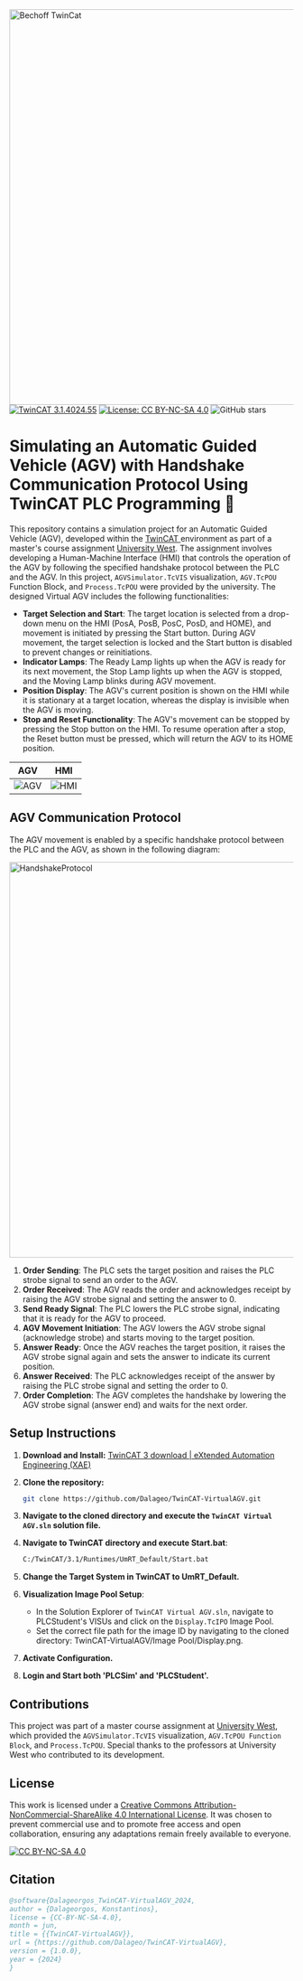 <div align="left">
  <img src="https://github.com/Dalageo/TwinCAT-VirtualAGV/assets/153513781/498163f4-35a1-45b9-a442-9889c5e9966e" alt="Bechoff TwinCat" width="700"/>
</div>

<div align="left">
  <a href="https://www.beckhoff.com/en-en/products/automation/twincat/" target="_blank">
    <img src="https://img.shields.io/badge/TwinCAT-3.1.4024.55-blue" alt="TwinCAT 3.1.4024.55"></a>
  <a href="https://github.com/Dalageo/TwinCAT-VirtualAGV/blob/main/LICENSE" target="_blank">
    <img src="https://img.shields.io/badge/License-CC%20BY--NC--SA%204.0-lightgrey" alt="License: CC BY-NC-SA 4.0"></a>
  <img src="https://img.shields.io/github/stars/Dalageo/TwinCat-VirtualAGV?style=social" alt="GitHub stars">
</div>

# Simulating an Automatic Guided Vehicle (AGV) with Handshake Communication Protocol Using TwinCAT PLC Programming 🚗

This repository contains a simulation project for an Automatic Guided Vehicle (AGV), developed within the <a href="https://www.beckhoff.com/en-en/products/automation/twincat/"> TwinCAT </a> environment as part of a master's course assignment <a href="https://www.hv.se/en/">University West</a>. The assignment involves developing a Human-Machine Interface (HMI) that controls the operation of the AGV by following the specified handshake protocol between the PLC and the AGV. In this project, `AGVSimulator.TcVIS` visualization, `AGV.TcPOU` Function Block, and `Process.TcPOU` were provided by the university. The designed Virtual AGV includes the following functionalities:

- **Target Selection and Start**: The target location is selected from a drop-down menu on the HMI (PosA, PosB, PosC, PosD, and HOME), and movement is initiated by pressing the Start button. During AGV movement, the target selection is locked and the Start button is disabled to prevent changes or reinitiations.
- **Indicator Lamps**: The Ready Lamp lights up when the AGV is ready for its next movement, the Stop Lamp lights up when the AGV is stopped, and the Moving Lamp blinks during AGV movement.
- **Position Display**: The AGV's current position is shown on the HMI while it is stationary at a target location, whereas the display is invisible when the AGV is moving.
- **Stop and Reset Functionality**: The AGV's movement can be stopped by pressing the Stop button on the HMI. To resume operation after a stop, the Reset button must be pressed, which will return the AGV to its HOME position.

| AGV | HMI |
|-----|-----|
| ![AGV](https://github.com/Dalageo/TwinCAT-VirtualAGV/assets/153513781/330c0a75-f7f4-4bd9-9569-b344b3bb36ab) | ![HMI](https://github.com/Dalageo/TwinCAT-VirtualAGV/assets/153513781/77c44aff-69eb-4aa5-99f0-79cd7a449320) |


## AGV Communication Protocol
The AGV movement is enabled by a specific handshake protocol between the PLC and the AGV, as shown in the following diagram:
<div align="left">
  <img src="https://github.com/Dalageo/TwinCAT-VirtualElevator/assets/153513781/6bff5260-af2c-4dde-8354-e4f227e98b29" alt="HandshakeProtocol" width="700"/>
</div>

1. **Order Sending**: The PLC sets the target position and raises the PLC strobe signal to send an order to the AGV.
2. **Order Received**: The AGV reads the order and acknowledges receipt by raising the AGV strobe signal and setting the answer to 0.
3. **Send Ready Signal**: The PLC lowers the PLC strobe signal, indicating that it is ready for the AGV to proceed.
4. **AGV Movement Initiation**: The AGV lowers the AGV strobe signal (acknowledge strobe) and starts moving to the target position.
5. **Answer Ready**: Once the AGV reaches the target position, it raises the AGV strobe signal again and sets the answer to indicate its current position.
6. **Answer Received**: The PLC acknowledges receipt of the answer by raising the PLC strobe signal and setting the order to 0.
7. **Order Completion**: The AGV completes the handshake by lowering the AGV strobe signal (answer end) and waits for the next order.

## Setup Instructions

1. **Download and Install:**
   [TwinCAT 3 download | eXtended Automation Engineering (XAE)](https://www.beckhoff.com/en-en/support/download-finder/search-result/?download_group=97028248&download_item=650023470)
   
2. **Clone the repository:**
   ```sh
   git clone https://github.com/Dalageo/TwinCAT-VirtualAGV.git
   
3. **Navigate to the cloned directory and execute the `TwinCAT Virtual AGV.sln` solution file.**

4. **Navigate to TwinCAT directory and execute Start.bat**:
   ```sh
   C:/TwinCAT/3.1/Runtimes/UmRT_Default/Start.bat

5. **Change the Target System in TwinCAT to UmRT_Default.**
   
6. **Visualization Image Pool Setup**:
    - In the Solution Explorer of `TwinCAT Virtual AGV.sln`, navigate to PLCStudent's VISUs and click on the `Display.TcIPO` Image Pool.
    - Set the correct file path for the image ID by navigating to the cloned directory: TwinCAT-VirtualAGV/Image Pool/Display.png.
       
7. **Activate Configuration.**
   
8. **Login and Start both 'PLCSim' and 'PLCStudent'.**
  
## Contributions

This project was part of a master course assignment at [University West](https://www.hv.se/en/), which provided the `AGVSimulator.TcVIS` visualization, `AGV.TcPOU Function Block`, and `Process.TcPOU`. Special thanks to the professors at University West who contributed to its development.

## License

This work is licensed under a [Creative Commons Attribution-NonCommercial-ShareAlike 4.0 International License](https://creativecommons.org/licenses/by-nc-sa/4.0/). It was chosen to prevent commercial use and to promote free access and open collaboration, ensuring any adaptations remain freely available to everyone.

[![CC BY-NC-SA 4.0][cc-by-nc-sa-image]][cc-by-nc-sa]

[cc-by-nc-sa]: http://creativecommons.org/licenses/by-nc-sa/4.0/
[cc-by-nc-sa-image]: https://licensebuttons.net/l/by-nc-sa/4.0/88x31.png
[cc-by-nc-sa-shield]: https://img.shields.io/badge/License-CC%20BY--NC--SA%204.0-lightgrey.svg

## Citation

```bibtex
@software{Dalageorgos_TwinCAT-VirtualAGV_2024,
author = {Dalageorgos, Konstantinos},
license = {CC-BY-NC-SA-4.0},
month = jun,
title = {{TwinCAT-VirtualAGV}},
url = {https://github.com/Dalageo/TwinCAT-VirtualAGV},
version = {1.0.0},
year = {2024}
}
